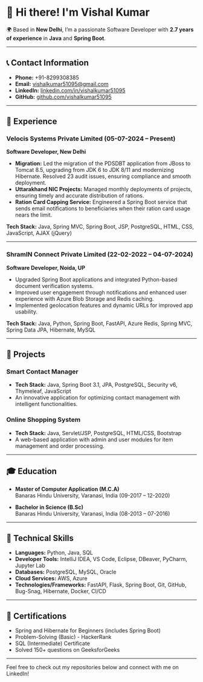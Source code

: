 # 👋 Hi there! I'm Vishal Kumar

🌍 Based in **New Delhi**, I’m a passionate Software Developer with **2.7 years of experience** in **Java** and **Spring Boot**.

---

## 📞 Contact Information
- **Phone:** +91-8299308385
- **Email:** [vishalkumar51095@gmail.com](mailto:vishalkumar51095@gmail.com)
- **LinkedIn:** [linkedin.com/in/vishalkumar51095](https://www.linkedin.com/in/vishalkumar51095)
- **GitHub:** [github.com/vishalkumar51095](https://github.com/vishalkumar51095)

---

## 💼 Experience

### Velocis Systems Private Limited (05-07-2024 – Present)
**Software Developer, New Delhi**
- **Migration:** Led the migration of the PDSDBT application from JBoss to Tomcat 8.5, upgrading from JDK 6 to JDK 8/11 and modernizing Hibernate. Resolved 23 audit issues, ensuring compliance and smooth deployment.
- **Uttarakhand NIC Projects:** Managed monthly deployments of projects, ensuring timely and accurate distribution of rations.
- **Ration Card Capping Service:** Engineered a Spring Boot service that sends email notifications to beneficiaries when their ration card usage nears the limit.

**Tech Stack:** Java, Spring MVC, Spring Boot, JSP, PostgreSQL, HTML, CSS, JavaScript, AJAX (jQuery)

---

### ShramIN Connect Private Limited (22-02-2022 – 04-07-2024)
**Software Developer, Noida, UP**
- Upgraded Spring Boot applications and integrated Python-based document verification systems.
- Improved user engagement through notifications and enhanced user experience with Azure Blob Storage and Redis caching.
- Implemented geolocation features and dynamic URLs for improved app usability.

**Tech Stack:** Java, Python, Spring Boot, FastAPI, Azure Redis, Spring MVC, Spring Data JPA, Hibernate, MySQL

---

## 📂 Projects

### Smart Contact Manager
- **Tech Stack:** Java, Spring Boot 3.1, JPA, PostgreSQL, Security v6, Thymeleaf, JavaScript
- An innovative application for optimizing contact management with intelligent functionalities.

### Online Shopping System
- **Tech Stack:** Java, Servlet/JSP, PostgreSQL, HTML/CSS, Bootstrap
- A web-based application with admin and user modules for item management and order processing.

---

## 🎓 Education

- **Master of Computer Application (M.C.A)**  
  Banaras Hindu University, Varanasi, India (09-2017 – 12-2020)

- **Bachelor in Science (B.Sc)**  
  Banaras Hindu University, Varanasi, India (08-2013 – 07-2016)

---

## 🔧 Technical Skills

- **Languages:** Python, Java, SQL
- **Developer Tools:** IntelliJ IDEA, VS Code, Eclipse, DBeaver, PyCharm, Jupyter Lab
- **Databases:** PostgreSQL, MySQL, Oracle
- **Cloud Services:** AWS, Azure
- **Technologies/Frameworks:** FastAPI, Flask, Spring Boot, Git, GitHub, Bug-Snag, Hibernate, Docker, CI/CD

---

## 📜 Certifications

- Spring and Hibernate for Beginners (includes Spring Boot)
- Problem-Solving (Basic) - HackerRank
- SQL (Intermediate) Certificate
- Solved 150+ questions on GeeksforGeeks

---

Feel free to check out my repositories below and connect with me on LinkedIn!
